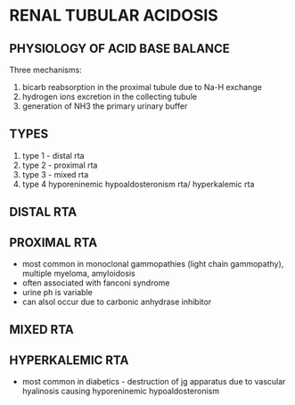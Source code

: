 # RENAL TUBULAR ACIDOSIS

## PHYSIOLOGY OF ACID BASE BALANCE

Three mechanisms: 
1. bicarb reabsorption in the proximal tubule due to Na-H exchange
2. hydrogen ions excretion in the collecting tubule 
3. generation of NH3 the primary urinary buffer

## TYPES

1. type 1 - distal rta
2. type 2 - proximal rta
3. type 3 - mixed rta 
4. type 4 hyporeninemic hypoaldosteronism rta/ hyperkalemic rta

## DISTAL RTA

## PROXIMAL RTA
- most common in monoclonal gammopathies (light chain gammopathy), multiple myeloma, amyloidosis
- often associated with fanconi syndrome 
- urine ph is variable
- can alsol occur due to carbonic anhydrase inhibitor

## MIXED RTA

## HYPERKALEMIC RTA
- most common in diabetics - destruction of jg apparatus due to vascular hyalinosis causing hyporeninemic hypoaldosteronism